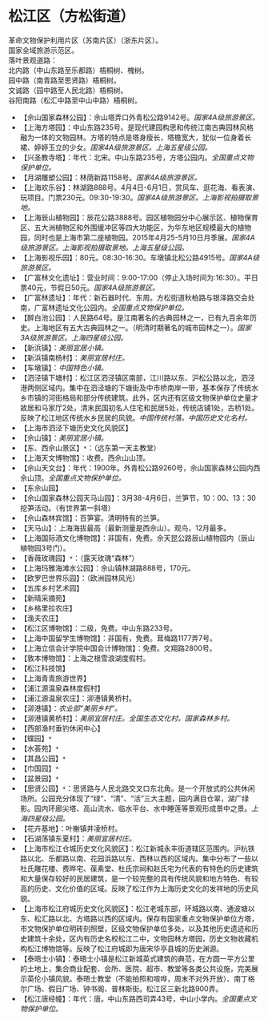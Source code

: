 # 松江区（方松街道）  
革命文物保护利用片区（苏南片区）（浙东片区）。  
国家全域旅游示范区。  
落叶景观道路：  
北内路（中山东路至乐都路）梧桐树、槐树。  
园中路（南青路至思贤路）梧桐树。  
文诚路（园中路至人民北路）梧桐树。  
谷阳南路（松汇中路至中山中路）梧桐树。  
* 【佘山国家森林公园】：佘山塔弄口外青松公路9142号。*国家4A级旅游景区。*  
* 【上海方塔园】：中山东路235号。是现代建园构思和传统江南古典园林风格融为一体的文物园林。方塔的特点是塔身瘦长，塔檐宽大，犹似一位身着长裙、婷婷玉立的少女。*国家4A级旅游景区。上海五星级公园。*  
* 【兴圣教寺塔】：年代：北宋。中山东路235号，方塔公园内。*全国重点文物保护单位。*   
* 【月湖雕塑公园】：林荫新路1158号。*国家4A级旅游景区。*  
* 【上海欢乐谷】：林湖路888号。4月4日-6月1日，赏风车、逛花海、看表演、玩项目。门票230元。09:30-19:30。*国家4A级旅游景区。上海影视拍摄取景地。*  
* 【上海辰山植物园】：辰花公路3888号。园区植物园分中心展示区、植物保育区、五大洲植物区和外围缓冲区等四大功能区，为华东地区规模最大的植物园，同时也是上海市第二座植物园。2015年4月25-5月10日月季展。*国家4A级旅游景区。上海影视拍摄取景地。上海五星级公园。*  
* 【上海影视乐园】：80元。08:30-16:30。车墩镇北松公路4915号。*国家4A级旅游景区。*  
* 【广富林文化遗址】：营业时间：9:00-17:00（停止入场时间为:16:30）。平日票40元，节假日50元。*国家4A级旅游景区。*  
* 【广富林遗址】：年代：新石器时代、东周。方松街道秋柏路与银泽路交会处南，广富林遗址文化公园内。*全国重点文物保护单位。*   
* 【醉白池公园】：人民路64号。是江南著名的古典园林之一，已有九百余年历史。上海地区有五大古典园林之一。（明清时期著名的城市园林之一）。*国家3A级旅游景区。上海四星级公园。*  
* 【新浜镇】：*美丽宜居小镇。*  
* 【新浜镇南杨村】：*美丽宜居村庄。*  
* 【车墩镇】：*中国特色小镇。*  
* 【泗泾镇下塘村】：松江区泗泾镇区南部，江川路以东、沪松公路以北，泗泾港两侧区域内。集中在泗泾塘的下塘街及中市桥南岸一带，基本保存了传统水乡市镇的河街格局和部分传统建筑。此外，区内还有区级文物保护单位史量才故居和马家厅2处，清末民国初名人住宅和民居5处，传统店铺1处，古桥1处。反映了松江地区传统水乡民居的风貌。*中国传统村落。中国历史文化名村。*  
* 【上海市泗泾下塘历史文化风貌区】 
* 【佘山镇】：*美丽宜居小镇。*  
* 【东、西佘山景区】`*`：（远东第一天主教堂）  
* 【上海天文博物馆】：收费。西佘山山顶。  
* 【佘山天文台】：年代：1900年。外青松公路9260号，佘山国家森林公园内西佘山顶。*全国重点文物保护单位。*   
* 【东佘山园】  
* 【佘山国家森林公园天马山园】：3月38-4月6日，兰笋节，10：00、13：30挖笋活动。（有世界第一斜塔）  
* 【佘山森林宾馆】：百笋宴。清明特有的兰笋。  
* 【天马山】：上海海拔最高（最新测量是西佘山）。观鸟，12月最多。  
* 【上海国际酒文化博物馆】：非国有，免费。佘天昆公路辰山植物园内（辰山植物园3号门）。  
* 【香薇玫瑰园】`*`：（露天玫瑰“森林”）  
* 【上海玛雅海滩水公园】：佘山镇林湖路888号，170元。  
* 【欧罗巴世界乐园】：（欧洲园林风光）  
* 【五库乡村艺术园】  
* 【新晴采摘苑】  
* 【乡格里拉农庄】  
* 【渔夫农庄】  
* 【松江区博物馆】：二级，免费。中山东路233号。  
* 【上海中国留学生博物馆】：非国有，免费。茸梅路1177弄7号。  
* 【上海立信会计学院中国会计博物馆】：免费。文翔路2800号。  
* 【敦本博物馆】：上海之根雪浪湖度假村。  
* 【松江科技馆】  
* 【上海青青旅游世界】  
* 【浦江源温泉森林度假村】  
* 【浦江源温泉农庄】：泖港镇黄桥村。  
* 【泖港镇】：*农业部“美丽乡村”。*  
* 【泖港镇黄桥村】：*美丽宜居村庄。全国生态文化村。国家森林乡村。*  
* 【西部渔村垂钓休闲中心】  
* 【蝶园】`*`  
* 【水荟苑】`*`  
* 【其昌公园】`*`  
* 【巾国园】`*`  
* 【盆景园】`*`  
* 【思贤公园】`*`：思贤路与人民北路交叉口东北角。是一个开放式的公共休闲场所。公园充分体现了“绿”、“清”、“活”三大主题，园内满目仓翠，湖广绿影。园内环廊尖塔、高山流水、临水平台、水中睡莲等景观形成景中之景。*上海四星级公园。*  
* 【花卉基地】：叶榭镇井凌桥村。  
* 【石湖荡镇东夏村】：*美丽宜居村庄。*  
* 【上海市松江仓城历史文化风貌区】：松江新城永丰街道辖区范围内。沪杭铁路以北、乐都路以南、花园浜路以东、西林以西的区域内。集中分布了一些以杜氏雕花楼、费晔宅、葆素堂、杜氏宗祠和赵氏宅为代表的有特色的历史建筑和大量保存较好的民居建筑，是一个较完整的具有传统风貌和地方特色、有较高的历史、文化价值的区域。反映了松江作为上海历史文化的发祥地的历史风貌。  
* 【上海市松江府城历史文化风貌区】：松江老城东部，环城路以南、通波塘以东、松汇路以北、方塔路以西的区域内。保存有国家重点文物保护单位方塔，市文物保护单位明砖刻照壁，区级文物保护单位多处，以及其他历史遗迹和历史建筑十余处，区内有历史名校松江二中，文物园林方塔园，历史文物收藏机构松江博物馆等。反映了松江府城即为唐宋华亭县城的历史渊源。  
* 【泰晤士小镇】：泰晤士小镇是松江新城英式建筑的典范，在方圆一平方公里的土地上，集合商业配套、会所、医院、超市、教堂等各类公共设施，完美展示英伦小镇风貌。泰晤士教堂（不能拍照和喧哗，周末不对外开放）、南丁格尔广场、假日广场、钟书阁、普林斯街。松江区三新北路900弄。  
* 【松江唐经幢】：年代：唐。中山东路西司弄43号，中山小学内。*全国重点文物保护单位。*   